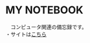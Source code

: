 <!DOCTYPE html>
<html>
  <body>
    <h1>MY NOTEBOOK</h1>
    <p>　コンピュータ関連の備忘録です。<br>
       ・サイトは<a href="https://yuito723.github.io/my_notebook/">こちら</a></p>
  </body>
</html>